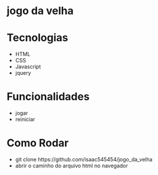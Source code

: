<h1>jogo da velha</h1>


<h1>Tecnologias</h1>
<ul>
  <li>HTML</li>
  <li>CSS</li>
  <li>Javascript</li>
  <li>jquery</li>
</ul>
<h1>Funcionalidades</h1>
<ul>
  <li>jogar</li>
  <li>reiniciar</li>
</ul>
<h1>Como Rodar</h1>
<ul>
   <li>git clone https://github.com/isaac545454/jogo_da_velha</li>
   <li>abrir o caminho do arquivo html no navegador</li>
</ul>
